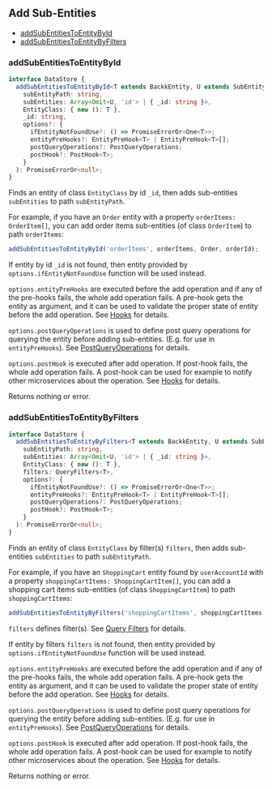 ## Add Sub-Entities

- [addSubEntitiesToEntityById](#addsubentitiestoentitybyid)
- [addSubEntitiesToEntityByFilters](#addsubentitiestoentitybyfilters)

### <a name="addsubentitiestoentitybyid"></a> addSubEntitiesToEntityById

```ts
interface DataStore {
  addSubEntitiesToEntityById<T extends BackkEntity, U extends SubEntity>(
    subEntityPath: string,
    subEntities: Array<Omit<U, 'id'> | { _id: string }>,
    EntityClass: { new (): T },
    _id: string,
    options?: {
      ifEntityNotFoundUse?: () => PromiseErrorOr<One<T>>;
      entityPreHooks?: EntityPreHook<T> | EntityPreHook<T>[];
      postQueryOperations?: PostQueryOperations;
      postHook?: PostHook<T>;
    }
  ): PromiseErrorOr<null>;
}
```

Finds an entity of class `EntityClass` by id `_id`, then adds sub-entities `subEntities` to path `subEntityPath`.

For example, if you have an `Order` entity with a property `orderItems: OrderItem[]`, you can add order items sub-entities (of class `OrderItem`) to path `orderItems`:

```ts
addSubEntitiesToEntityById('orderItems', orderItems, Order, orderId);
```

If entity by id `_id` is not found, then entity provided by `options.ifEntityNotFoundUse` function will be used instead.

`options.entityPreHooks` are executed before the add operation and if any of the pre-hooks fails, the whole add operation fails.
A pre-hook gets the entity as argument, and it can be used to validate the proper state of entity before the add operation. See [Hooks](HOOKS.MD) for details.

`options.postQueryOperations` is used to define post query operations for querying the entity before adding sub-entities. (E.g. for use in `entityPreHooks`). See [PostQueryOperations](POST_QUERY_OPERATIONS.MD) for details.

`options.postHook` is executed after add operation. If post-hook fails, the whole add operation fails. A post-hook can be used
for example to notify other microservices about the operation. See [Hooks](HOOKS.MD) for details.

Returns nothing or error.

### <a name="addsubentitiestoentitybyfilters"></a> addSubEntitiesToEntityByFilters

```ts
interface DataStore {
  addSubEntitiesToEntityByFilters<T extends BackkEntity, U extends SubEntity>(
    subEntityPath: string,
    subEntities: Array<Omit<U, 'id'> | { _id: string }>,
    EntityClass: { new (): T },
    filters: QueryFilters<T>,
    options?: {
      ifEntityNotFoundUse?: () => PromiseErrorOr<One<T>>;
      entityPreHooks?: EntityPreHook<T> | EntityPreHook<T>[];
      postQueryOperations?: PostQueryOperations;
      postHook?: PostHook<T>;
    }
  ): PromiseErrorOr<null>;
}
```

Finds an entity of class `EntityClass` by filter(s) `filters`, then adds sub-entities `subEntities` to path `subEntityPath`.

For example, if you have an `ShoppingCart` entity found by `userAccountId` with a property `shoppingCartItems: ShoppingCartItem[]`, you can add a shopping cart items sub-entities (of class `ShoppingCartItem`) to path `shoppingCartItems`:

```ts
addSubEntitiesToEntityByFilters('shoppingCartItems', shoppingCartItems, ShoppingCart, { userAccountId });
```

`filters` defines filter(s). See [Query Filters](QUERY_FILTERS.MD) for details.

If entity by filters `filters` is not found, then entity provided by `options.ifEntityNotFoundUse` function will be used instead.

`options.entityPreHooks` are executed before the add operation and if any of the pre-hooks fails, the whole add operation fails.
A pre-hook gets the entity as argument, and it can be used to validate the proper state of entity before the add operation. See [Hooks](HOOKS.MD) for details.

`options.postQueryOperations` is used to define post query operations for querying the entity before adding sub-entities. (E.g. for use in `entityPreHooks`). See [PostQueryOperations](POST_QUERY_OPERATIONS.MD) for details.

`options.postHook` is executed after add operation. If post-hook fails, the whole add operation fails. A post-hook can be used
for example to notify other microservices about the operation. See [Hooks](HOOKS.MD) for details.

Returns nothing or error.
